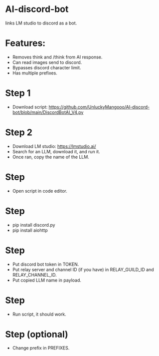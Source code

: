 # AI-discord-bot
links LM studio to discord as a bot.

# Features:
- Removes think and /think from AI response.
- Can read images send to discord.
- Bypasses discord character limit.
- Has multiple prefixes.

# Step 1
- Download script: https://github.com/UnluckyMangooo/AI-discord-bot/blob/main/DiscordBotAI_V4.py

# Step 2
- Download LM studio: https://lmstudio.ai/
- Search for an LLM, download it, and run it.
- Once ran, copy the name of the LLM.

# Step 
- Open script in code editor.

# Step 
- pip install discord.py
- pip install aiohttp

# Step 
- Put discord bot token in TOKEN.
- Put relay server and channel ID (if you have) in RELAY_GUILD_ID and RELAY_CHANNEL_ID.
- Put copied LLM name in payload.

# Step
- Run script, it should work.

# Step  (optional)
- Change prefix in PREFIXES.
